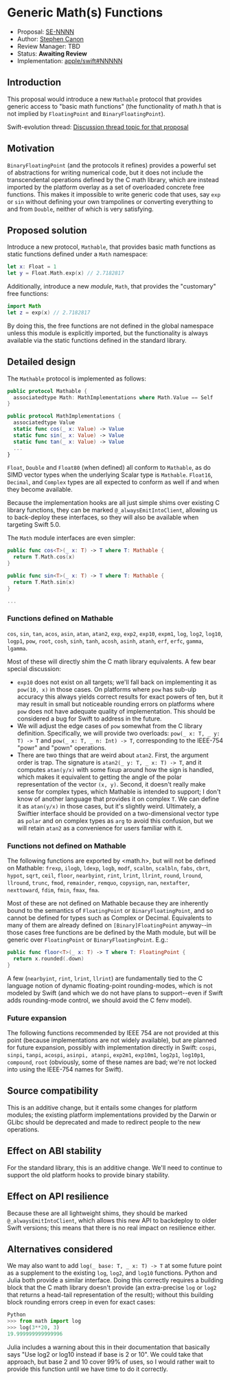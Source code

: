 # Generic Math(s) Functions

* Proposal: [SE-NNNN](NNNN-mathable.md)
* Author: [Stephen Canon](https://github.com/stephentyrone)
* Review Manager: TBD
* Status: **Awaiting Review**
* Implementation: [apple/swift#NNNNN](https://github.com/apple/swift/pull/NNNNN)

## Introduction

This proposal would introduce a new `Mathable` protocol that provides generic access
to "basic math functions" (the functionality of math.h that is not implied by
`FloatingPoint` and `BinaryFloatingPoint`).

Swift-evolution thread: [Discussion thread topic for that proposal](https://forums.swift.org/)

## Motivation

`BinaryFloatingPoint` (and the protocols it refines) provides a powerful set of
abstractions for writing numerical code, but it does not include the transcendental
operations defined by the C math library, which are instead imported by the platform
overlay as a set of overloaded concrete free functions. This makes it impossible to
write generic code that uses, say `exp` or `sin` without defining your own trampolines
or converting everything to and from `Double`, neither of which is very satisfying.

## Proposed solution

Introduce a new protocol, `Mathable`, that provides basic math functions as static
functions defined under a `Math` namespace:
```swift
let x: Float = 1
let y = Float.Math.exp(x) // 2.7182817
```
Additionally, introduce a new *module*, `Math`, that provides the "customary" free 
functions:
```swift
import Math
let z = exp(x) // 2.7182817
```
By doing this, the free functions are not defined in the global namespace unless
this module is explicitly imported, but the functionality is always available via the static
functions defined in the standard library.

## Detailed design

The `Mathable` protocol is implemented as follows:
```swift
public protocol Mathable {
  associatedtype Math: MathImplementations where Math.Value == Self
}

public protocol MathImplementations {
  associatedtype Value
  static func cos(_ x: Value) -> Value
  static func sin(_ x: Value) -> Value
  static func tan(_ x: Value) -> Value
  ...
}
```
`Float`, `Double` and `Float80` (when defined) all conform to `Mathable`, as do SIMD
vector types when the underlying Scalar type is `Mathable`. `Float16`, `Decimal`, and
`Complex` types are all expected to conform as well if and when they become available.

Because the implementation hooks are all just simple shims over existing C library
functions, they can be marked `@_alwaysEmitIntoClient`, allowing us to back-deploy
these interfaces, so they will also be available when targeting Swift 5.0.

The `Math` module interfaces are even simpler:
```swift
public func cos<T>(_ x: T) -> T where T: Mathable {
  return T.Math.cos(x)
}

public func sin<T>(_ x: T) -> T where T: Mathable {
  return T.Math.sin(x)
}

...
```
### Functions defined on Mathable
`cos`, `sin`, `tan`, `acos`, `asin`, `atan`, `atan2`, `exp`, `exp2`, `exp10`, `expm1`, `log`, `log2`,
`log10`, `logp1`, `pow`, `root`, `cosh`, `sinh`, `tanh`, `acosh`, `asinh`, `atanh`, `erf`, `erfc`,
`gamma`, `lgamma`.

Most of these will directly shim the C math library equivalents. A few bear special
discussion:
- `exp10` does not exist on all targets; we'll fall back on implementing it as `pow(10, x)`
in those cases. On platforms where `pow` has sub-ulp accuracy this always yields correct
results for exact powers of ten, but it may result in small but noticeable rounding errors
on platforms where `pow` does not have adequate quality of implementation. This should
be considered a bug for Swift to address in the future.
- We will adjust the edge cases of `pow` somewhat from the C library definition.
Specifically, we will provide two overloads: `pow(_ x: T, _ y: T) -> T` and 
`pow(_ x: T, _ n: Int) -> T`, corresponding to the IEEE-754 "powr" and "pown"
operations.
- There are two things that are weird about `atan2`. First, the argument order is trap.
The signature is `atan2(_ y: T, _ x: T) -> T`, and it computes `atan(y/x)` with
some fixup around how the sign is handled, which makes it equivalent to getting the
angle of the polar representation of the vector `(x, y)`. Second, it doesn't really make
sense for complex types, which Mathable is intended to support; I don't know of
another language that provides it on complex `T`. We can define it as `atan(y/x)` in
those cases, but it's slightly weird. Ultimately, a Swiftier interface should be provided
on a two-dimensional vector type as `polar` and on complex types as `arg`
to avoid this confusion, but we will retain `atan2` as a convenience for users familiar
with it.

### Functions not defined on Mathable
The following functions are exported by <math.h>, but will not be defined on Mathable:
`frexp`, `ilogb`, `ldexp`, `logb`, `modf`, `scalbn`, `scalbln`, `fabs`, `cbrt`, `hypot`, `sqrt`,
`ceil`, `floor`, `nearbyint`, `rint`, `lrint`, `llrint`, `round`, `lround`, `llround`, `trunc`,
`fmod`, `remainder`, `remquo`, `copysign`, `nan`, `nextafter`, `nexttoward`, `fdim`, `fmin`,
`fmax`, `fma`.

Most of these are not defined on Mathable because they are inherently bound to the
semantics of `FloatingPoint` or `BinaryFloatingPoint`, and so cannot be defined for
types such as Complex or Decimal. Equivalents to many of them are already defined on
`[Binary]FloatingPoint` anyway--in those cases free functions are be defined by
the Math module, but will be generic over `FloatingPoint` or `BinaryFloatingPoint`.
E.g.:
```swift
public func floor<T>(_ x: T) -> T where T: FloatingPoint {
  return x.rounded(.down)
}
```
A few (`nearbyint`, `rint`, `lrint`, `llrint`) are fundamentally tied to the C language
notion of dynamic floating-point rounding-modes, which is not modeled by Swift (and
which we do not have plans to support--even if Swift adds rounding-mode control, we
should avoid the C fenv model).

### Future expansion
The following functions recommended by IEEE 754 are not provided at this point
(because implementations are not widely available), but are planned for future expansion,
possibly with implementation directly in Swift: `cospi`, `sinpi`, `tanpi`, `acospi`, `asinpi,
atanpi`, `exp2m1`, `exp10m1`, `log2p1`, `log10p1`, `compound`, `root` (obviously, some of
these names are bad; we're not locked into using the IEEE-754 names for Swift).

## Source compatibility
This is an additive change, but it entails some changes for platform modules; the existing
platform implementations provided by the Darwin or GLibc should be deprecated and
made to redirect people to the new operations.

## Effect on ABI stability
For the standard library, this is an additive change. We'll need to continue to support the
old platform hooks to provide binary stability.

## Effect on API resilience
Because these are all lightweight shims, they should be marked `@_alwaysEmitIntoClient`,
which allows this new API to backdeploy to older Swift versions; this means that there is
no real impact on resilience either.

## Alternatives considered
We may also want to add `log(_ base: T, _ x: T) -> T` at some future point as a
supplement to the existing `log`, `log2`, and `log10` functions. Python and Julia both
provide a similar interface. Doing this correctly requires a building block that the C math
library doesn't provide (an extra-precise `log` or `log2` that returns a head-tail
representation of the result); without this building block rounding errors creep in even for
exact cases:
```python
Python
>>> from math import log
>>> log(3**20, 3)
19.999999999999996
```
Julia includes a warning about this in their documentation that basically says "Use log2
or log10 instead if base is 2 or 10". We could take that approach, but base 2 and 10
cover 99% of uses, so I would rather wait to provide this function until we have time to
do it correctly.
